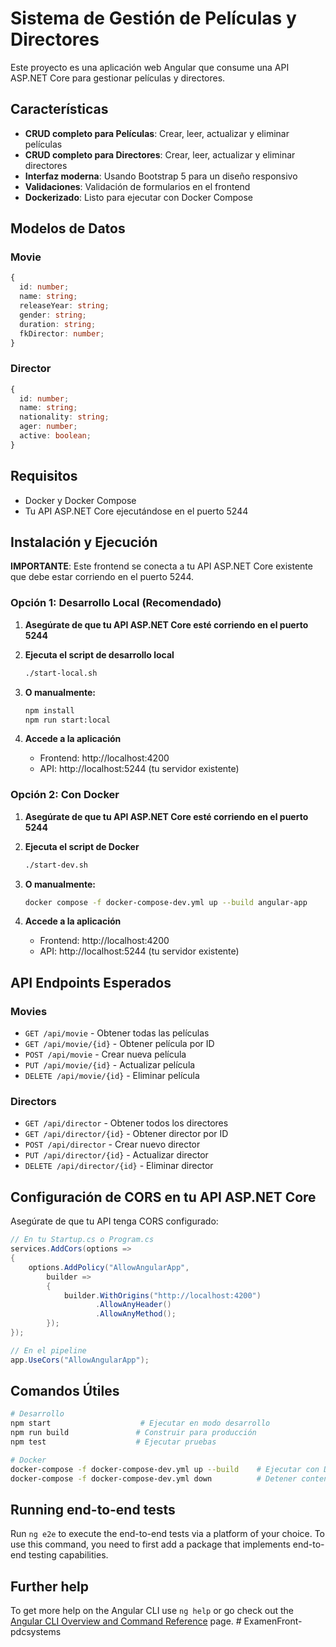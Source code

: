 # Sistema de Gestión de Películas y Directores

Este proyecto es una aplicación web Angular que consume una API ASP.NET Core para gestionar películas y directores.

## Características

- **CRUD completo para Películas**: Crear, leer, actualizar y eliminar películas
- **CRUD completo para Directores**: Crear, leer, actualizar y eliminar directores
- **Interfaz moderna**: Usando Bootstrap 5 para un diseño responsivo
- **Validaciones**: Validación de formularios en el frontend
- **Dockerizado**: Listo para ejecutar con Docker Compose

## Modelos de Datos

### Movie
```typescript
{
  id: number;
  name: string;
  releaseYear: string;
  gender: string;
  duration: string;
  fkDirector: number;
}
```

### Director
```typescript
{
  id: number;
  name: string;
  nationality: string;
  ager: number;
  active: boolean;
}
```

## Requisitos

- Docker y Docker Compose
- Tu API ASP.NET Core ejecutándose en el puerto 5244

## Instalación y Ejecución

**IMPORTANTE**: Este frontend se conecta a tu API ASP.NET Core existente que debe estar corriendo en el puerto 5244.

### Opción 1: Desarrollo Local (Recomendado)

1. **Asegúrate de que tu API ASP.NET Core esté corriendo en el puerto 5244**

2. **Ejecuta el script de desarrollo local**
   ```bash
   ./start-local.sh
   ```

3. **O manualmente:**
   ```bash
   npm install
   npm run start:local
   ```

4. **Accede a la aplicación**
   - Frontend: http://localhost:4200
   - API: http://localhost:5244 (tu servidor existente)

### Opción 2: Con Docker

1. **Asegúrate de que tu API ASP.NET Core esté corriendo en el puerto 5244**

2. **Ejecuta el script de Docker**
   ```bash
   ./start-dev.sh
   ```

3. **O manualmente:**
   ```bash
   docker compose -f docker-compose-dev.yml up --build angular-app
   ```

4. **Accede a la aplicación**
   - Frontend: http://localhost:4200
   - API: http://localhost:5244 (tu servidor existente)

## API Endpoints Esperados

### Movies
- `GET /api/movie` - Obtener todas las películas
- `GET /api/movie/{id}` - Obtener película por ID
- `POST /api/movie` - Crear nueva película
- `PUT /api/movie/{id}` - Actualizar película
- `DELETE /api/movie/{id}` - Eliminar película

### Directors
- `GET /api/director` - Obtener todos los directores
- `GET /api/director/{id}` - Obtener director por ID
- `POST /api/director` - Crear nuevo director
- `PUT /api/director/{id}` - Actualizar director
- `DELETE /api/director/{id}` - Eliminar director

## Configuración de CORS en tu API ASP.NET Core

Asegúrate de que tu API tenga CORS configurado:

```csharp
// En tu Startup.cs o Program.cs
services.AddCors(options =>
{
    options.AddPolicy("AllowAngularApp",
        builder =>
        {
            builder.WithOrigins("http://localhost:4200")
                   .AllowAnyHeader()
                   .AllowAnyMethod();
        });
});

// En el pipeline
app.UseCors("AllowAngularApp");
```

## Comandos Útiles

```bash
# Desarrollo
npm start                    # Ejecutar en modo desarrollo
npm run build               # Construir para producción
npm test                    # Ejecutar pruebas

# Docker
docker-compose -f docker-compose-dev.yml up --build    # Ejecutar con Docker
docker-compose -f docker-compose-dev.yml down          # Detener contenedores
```

## Running end-to-end tests

Run `ng e2e` to execute the end-to-end tests via a platform of your choice. To use this command, you need to first add a package that implements end-to-end testing capabilities.

## Further help

To get more help on the Angular CLI use `ng help` or go check out the [Angular CLI Overview and Command Reference](https://angular.io/cli) page.
#   E x a m e n F r o n t - p d c s y s t e m s 
 
 